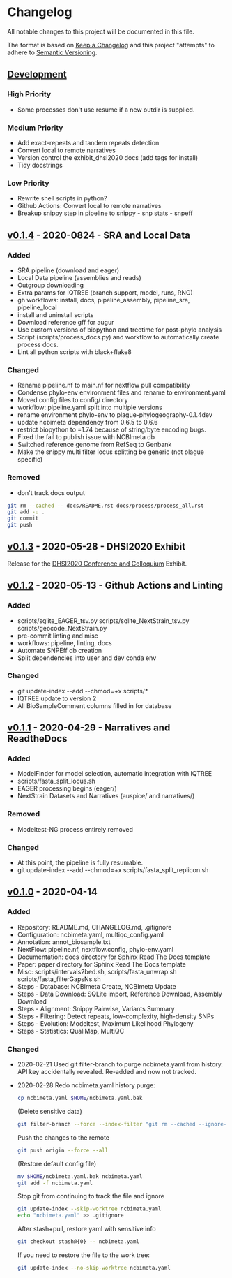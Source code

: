 # Changelog

All notable changes to this project will be documented in this file.

The format is based on [Keep a Changelog](http://keepachangelog.com/en/1.0.0/)
and this project "attempts" to adhere to [Semantic Versioning](http://semver.org/spec/v2.0.0.html).

## [Development]

### High Priority

- Some processes don't use resume if a new outdir is supplied.

### Medium Priority

- Add exact-repeats and tandem repeats detection
- Convert local to remote narratives
- Version control the exhibit_dhsi2020 docs (add tags for install)
- Tidy docstrings

### Low Priority

- Rewrite shell scripts in python?
- Github Actions: Convert local to remote narratives
- Breakup snippy step in pipeline to snippy - snp stats - snpeff

## [v0.1.4] - 2020-0824 - SRA and Local Data

### Added

- SRA pipeline (download and eager)
- Local Data pipeline (assemblies and reads)
- Outgroup downloading
- Extra params for IQTREE (branch support, model, runs, RNG)
- gh workflows: install, docs, pipeline_assembly, pipeline_sra, pipeline_local
- install and uninstall scripts
- Download reference gff for augur
- Use custom versions of biopython and treetime for post-phylo analysis
- Script (scripts/process_docs.py) and workflow to automatically create process docs.
- Lint all python scripts with black+flake8

### Changed

- Rename pipeline.nf to main.nf for nextflow pull compatibility
- Condense phylo-env environment files and rename to environment.yaml
- Moved config files to config/ directory
- workflow: pipeline.yaml split into multiple versions
- rename environment phylo-env to plague-phylogeography-0.1.4dev
- update ncbimeta dependency from 0.6.5 to 0.6.6
- restrict biopython to =1.74 because of string/byte encoding bugs.
- Fixed the fail to publish issue with NCBImeta db
- Switched reference genome from RefSeq to Genbank
- Make the snippy multi filter locus splitting be generic (not plague specific)

### Removed

- don't track docs output

```bash
git rm --cached -- docs/README.rst docs/process/process_all.rst
git add -u .
git commit
git push
```

## [v0.1.3] - 2020-05-28 - DHSI2020 Exhibit

Release for the [DHSI2020 Conference and Colloquium](https://dhsi.org/dhsi-2020/#colloquium) Exhibit.

## [v0.1.2] - 2020-05-13 - Github Actions and Linting

### Added

- scripts/sqlite_EAGER_tsv.py scripts/sqlite_NextStrain_tsv.py scripts/geocode_NextStrain.py
- pre-commit linting and misc
- workflows: pipeline, linting, docs
- Automate SNPEff db creation
- Split dependencies into user and dev conda env

### Changed

- git update-index --add --chmod=+x scripts/*
- IQTREE update to version 2
- All BioSampleComment columns filled in for database

## [v0.1.1] - 2020-04-29 - Narratives and ReadtheDocs

### Added

- ModelFinder for model selection, automatic integration with IQTREE
- scripts/fasta_split_locus.sh
- EAGER processing begins  (eager/)
- NextStrain Datasets and Narratives (auspice/ and narratives/)

### Removed

- Modeltest-NG process entirely removed

### Changed

- At this point, the pipeline is fully resumable.
- git update-index --add --chmod=+x scripts/fasta_split_replicon.sh

## [v0.1.0] - 2020-04-14

### Added

- Repository: README.md, CHANGELOG.md, .gitignore
- Configuration: ncbimeta.yaml, multiqc_config.yaml
- Annotation: annot_biosample.txt
- NextFlow: pipeline.nf, nextflow.config, phylo-env.yaml
- Documentation: docs directory for Sphinx Read The Docs template
- Paper: paper directory for Sphinx Read The Docs template
- Misc: scripts/intervals2bed.sh, scripts/fasta_unwrap.sh scripts/fasta_filterGapsNs.sh
- Steps - Database: NCBImeta Create, NCBImeta Update
- Steps - Data Download: SQLite import, Reference Download, Assembly Download
- Steps - Alignment: Snippy Pairwise, Variants Summary
- Steps - Filtering: Detect repeats, low-complexity, high-density SNPs
- Steps - Evolution: Modeltest, Maximum Likelihood Phylogeny
- Steps - Statistics: QualiMap, MultiQC

### Changed

- 2020-02-21 Used git filter-branch to purge ncbimeta.yaml from history. API key accidentally revealed. Re-added and now not tracked.
- 2020-02-28 Redo ncbimeta.yaml history purge:

  ```bash
  cp ncbimeta.yaml $HOME/ncbimeta.yaml.bak
  ```

  (Delete sensitive data)

  ```bash
  git filter-branch --force --index-filter "git rm --cached --ignore-unmatch ncbimeta.yaml" --prune-empty --tag-name-filter cat -- --all
  ```

  Push the changes to the remote

  ```bash
  git push origin --force --all
  ```

  (Restore default config file)

  ```bash
  mv $HOME/ncbimeta.yaml.bak ncbimeta.yaml
  git add -f ncbimeta.yaml
  ```

  Stop git from continuing to track the file and ignore

  ```bash
  git update-index --skip-worktree ncbimeta.yaml
  echo "ncbimeta.yaml" >> .gitignore
  ```

  After stash+pull, restore yaml with sensitive info

  ```bash
  git checkout stash@{0} -- ncbimeta.yaml
  ```

  If you need to restore the file to the work tree:

  ```bash
  git update-index --no-skip-worktree ncbimeta.yaml
  ```

[Development]: https://github.com/ktmeaton/paper-phylogeography/compare/HEAD...dev
[v0.1.4]: https://github.com/ktmeaton/paper-phylogeography/compare/v0.1.3...HEAD
[v0.1.3]: https://github.com/ktmeaton/paper-phylogeography/compare/v0.1.2...v0.1.3
[v0.1.2]: https://github.com/ktmeaton/paper-phylogeography/compare/v0.1.1...v0.1.2
[v0.1.1]: https://github.com/ktmeaton/paper-phylogeography/compare/v0.1.0...v0.1.1
[v0.1.0]: https://github.com/ktmeaton/paper-phylogeography/compare/de952505c2a4ebbfdd7a6747896e3e7372c8030b...v0.1.0

<!-- markdownlint-disable-file MD024 -->
